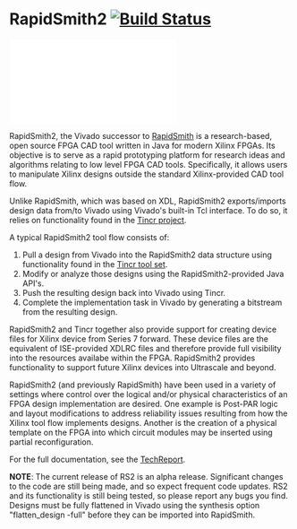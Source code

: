 # RapidSmith2 [![Build Status](https://travis-ci.org/byuccl/RapidSmith2.svg?branch=master)](https://travis-ci.org/byuccl/RapidSmith2)

![RapidSmith2 Logo](/docs/TechReport/logo1.pdf)

RapidSmith2, the Vivado successor to [RapidSmith](http://rapidsmith.sourceforge.net) is a research-based, open source FPGA CAD tool written in Java for modern Xilinx FPGAs. Its objective is to serve as a rapid prototyping platform for research ideas and algorithms relating to low level FPGA CAD tools.  Specifically, it allows users to manipulate Xilinx designs outside the standard Xilinx-provided CAD tool flow.

Unlike RapidSmith, which was based on XDL, RapidSmith2 exports/imports design data from/to Vivado using Vivado's built-in Tcl interface.  To do so, it relies on functionality found in the [Tincr project](https://github.com/byuccl/tincr).

A typical RapidSmith2 tool flow consists of:

1. Pull a design from Vivado into the RapidSmith2 data structure using functionality found in the [Tincr tool set](https://github.com/byuccl/tincr).
2. Modify or analyze those designs using the RapidSmith2-provided Java API's.
3. Push the resulting design back into Vivado using Tincr.
4. Complete the implementation task in Vivado by generating a bitstream from the resulting design.

RapidSmith2 and Tincr together also provide support for creating device files for Xilinx device from Series 7 forward.  These device files are the equivalent of ISE-provided XDLRC files and therefore provide full visibility into the resources availabe within the FPGA.  RapidSmith2 provides functionality to support future Xilinx devices into Ultrascale and beyond.

RapidSmith2 (and previously RapidSmith) have been used in a variety of settings where control over the logical and/or physical characteristics of an FPGA design implementation are desired.  One example is Post-PAR logic and layout modifications to address reliability issues resulting from how the Xilinx tool flow implements designs.  Another is the creation of a physical template on the FPGA into which circuit modules may be inserted using partial reconfiguration.

For the full documentation, see the [TechReport](docs/TechReport/TechReport.pdf).

**NOTE**: The current release of RS2 is an alpha release. Significant changes to the code are still being made, and so expect frequent code updates. RS2 and its functionality is still being tested, so please report any bugs you find. Designs must be fully flattened in Vivado using the synthesis option "flatten_design -full" before they can be imported into RapidSmith. 
